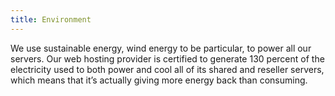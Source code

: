 ```yaml
---
title: Environment
---
```


We use sustainable energy, wind energy to be particular, to power all our servers. Our web hosting provider is certified to generate 130 percent of the electricity used to both power and cool all of its shared and reseller servers, which means that it’s actually giving more energy back than consuming.